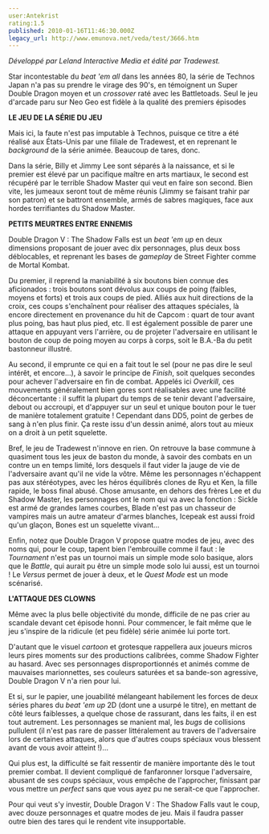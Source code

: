 ```yaml
---
user:Antekrist
rating:1.5
published: 2010-01-16T11:46:30.000Z
legacy_url: http://www.emunova.net/veda/test/3666.htm
---
```

_Développé par Leland Interactive Media et édité par Tradewest._  

  

Star incontestable du _beat 'em all_ dans les années 80, la série de Technos Japan n'a pas su prendre le virage des 90's, en témoignent un Super Double Dragon moyen et un _crossover_ raté avec les Battletoads. Seul le jeu d'arcade paru sur Neo Geo est fidèle à la qualité des premiers épisodes  

  

**LE JEU DE LA SÉRIE DU JEU**  

Mais ici, la faute n'est pas imputable à Technos, puisque ce titre a été réalisé aux États-Unis par une filiale de Tradewest, et en reprenant le _background_ de la série animée. Beaucoup de tares, donc.  

Dans la série, Billy et Jimmy Lee sont séparés à la naissance, et si le premier est élevé par un pacifique maître en arts martiaux, le second est récupéré par le terrible Shadow Master qui veut en faire son second. Bien vite, les jumeaux seront tout de même réunis (Jimmy se faisant trahir par son patron) et se battront ensemble, armés de sabres magiques, face aux hordes terrifiantes du Shadow Master.  

  

**PETITS MEURTRES ENTRE ENNEMIS**  

Double Dragon V : The Shadow Falls est un _beat 'em up_ en deux dimensions proposant de jouer avec dix personnages, plus deux boss déblocables, et reprenant les bases de _gameplay_ de Street Fighter comme de Mortal Kombat.  

Du premier, il reprend la maniabilité à six boutons bien connue des aficionados : trois boutons sont dévolus aux coups de poing (faibles, moyens et forts) et trois aux coups de pied. Alliés aux huit directions de la croix, ces coups s'enchaînent pour réaliser des attaques spéciales, là encore directement en provenance du hit de Capcom : quart de tour avant plus poing, bas haut plus pied, etc. Il est également possible de parer une attaque en appuyant vers l'arrière, ou de projeter l'adversaire en utilisant le bouton de coup de poing moyen au corps à corps, soit le B.A.-Ba du petit bastonneur illustré.  

Au second, il emprunte ce qui en a fait tout le sel (pour ne pas dire le seul intérêt, et encore...), à savoir le principe de _Finish_, soit quelques secondes pour achever l'adversaire en fin de combat. Appelés ici _Overkill_, ces mouvements généralement bien gores sont réalisables avec une facilité déconcertante : il suffit la plupart du temps de se tenir devant l'adversaire, debout ou accroupi, et d'appuyer sur un seul et unique bouton pour le tuer de manière totalement gratuite ! Cependant dans DD5, point de gerbes de sang à n'en plus finir. Ça reste issu d'un dessin animé, alors tout au mieux on a droit à un petit squelette.  

Bref, le jeu de Tradewest n'innove en rien. On retrouve la base commune à quasiment tous les jeux de baston du monde, à savoir des combats en un contre un en temps limité, lors desquels il faut vider la jauge de vie de l'adversaire avant qu'il ne vide la vôtre. Même les personnages n'échappent pas aux stéréotypes, avec les héros équilibrés clones de Ryu et Ken, la fille rapide, le boss final abusé. Chose amusante, en dehors des frères Lee et du Shadow Master, les personnages ont le nom qui va avec la fonction : Sickle est armé de grandes lames courbes, Blade n'est pas un chasseur de vampires mais un autre amateur d'armes blanches, Icepeak est aussi froid qu'un glaçon, Bones est un squelette vivant...  

Enfin, notez que Double Dragon V propose quatre modes de jeu, avec des noms qui, pour le coup, tapent bien l'embrouille comme il faut : le _Tournament_ n'est pas un tournoi mais un simple mode solo basique, alors que le _Battle_, qui aurait pu être un simple mode solo lui aussi, est un tournoi ! Le _Versus_ permet de jouer à deux, et le _Quest Mode_ est un mode scénarisé.  

  

**L'ATTAQUE DES CLOWNS**  

Même avec la plus belle objectivité du monde, difficile de ne pas crier au scandale devant cet épisode honni. Pour commencer, le fait même que le jeu s'inspire de la ridicule (et peu fidèle) série animée lui porte tort.  

D'autant que le visuel _cartoon_ et grotesque rappellera aux joueurs micros leurs pires moments sur des productions calibrées, comme Shadow Fighter au hasard. Avec ses personnages disproportionnés et animés comme de mauvaises marionnettes, ses couleurs saturées et sa bande-son agressive, Double Dragon V n'a rien pour lui.  

Et si, sur le papier, une jouabilité mélangeant habilement les forces de deux séries phares du _beat 'em up_ 2D (dont une a usurpé le titre), en mettant de côté leurs faiblesses, a quelque chose de rassurant, dans les faits, il en est tout autrement. Les personnages se manient mal, les _bugs_ de collisions pullulent (il n'est pas rare de passer littéralement au travers de l'adversaire lors de certaines attaques, alors que d'autres coups spéciaux vous blessent avant de vous avoir atteint !)...  

Qui plus est, la difficulté se fait ressentir de manière importante dès le tout premier combat. Il devient compliqué de fanfaronner lorsque l'adversaire, abusant de ses coups spéciaux, vous empêche de l'approcher, finissant par vous mettre un _perfect_ sans que vous ayez pu ne serait-ce que l'approcher.  

Pour qui veut s'y investir, Double Dragon V : The Shadow Falls vaut le coup, avec douze personnages et quatre modes de jeu. Mais il faudra passer outre bien des tares qui le rendent vite insupportable.